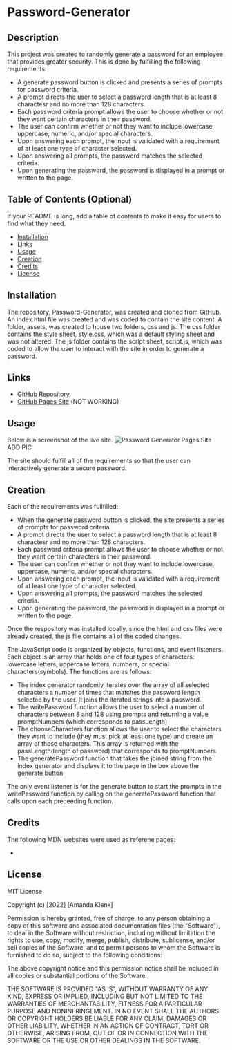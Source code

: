 # Password-Generator

## Description

This project was created to randomly generate a password for an employee that provides greater security. This is done by fulfilling the following requirements:
* A generate password button is clicked and presents a series of prompts for password criteria.
* A prompt directs the user to select a password length that is at least 8 charactesr and no more than 128 characters.
* Each password criteria prompt allows the user to choose whether or not they want certain characters in their password.
* The user can confirm whether or not they want to include lowercase, uppercase, numeric, and/or special characters.
* Upon answering each prompt, the input is validated with a requirement of at least one type of character selected.
* Upon answering all prompts, the password matches the selected criteria.
* Upon generating the password, the password is displayed in a prompt or written to the page.

## Table of Contents (Optional)

If your README is long, add a table of contents to make it easy for users to find what they need.

- [Installation](#installation)
- [Links](#links)
- [Usage](#usage)
- [Creation](#creation)
- [Credits](#credits)
- [License](#license)

## Installation
The repository, Password-Generator, was created and cloned from GitHub. An index.html file was created and was coded to contain the site content. A folder, assets, was created to house two folders, css and js.  The css folder contains the style sheet, style.css, which was a default styling sheet and was not altered. The js folder contains the script sheet, script.js, which was coded to allow the user to interact with the site in order to generate a password.

## Links
- [GitHub Repository](https://github.com/amklenk/Password-Generator)
- [GitHub Pages Site](https://amklenk.github.io/Password-Generator/) (NOT WORKING)

## Usage

Below is a screenshot of the live site.
![Password Generator Pages Site]() ADD PIC


The site should fulfill all of the requirements so that the user can interactively generate a secure password.

## Creation

Each of the requirements was fullfilled:
* When the generate password button is clicked, the site presents a series of prompts for password criteria.
* A prompt directs the user to select a password length that is at least 8 charactesr and no more than 128 characters.
* Each password criteria prompt allows the user to choose whether or not they want certain characters in their password.
* The user can confirm whether or not they want to include lowercase, uppercase, numeric, and/or special characters.
* Upon answering each prompt, the input is validated with a requirement of at least one type of character selected.
* Upon answering all prompts, the password matches the selected criteria.
* Upon generating the password, the password is displayed in a prompt or written to the page.

Once the respository was installed lcoally, since the html and css files were already created, the js file contains all of the coded changes.

The JavaScript code is organized by objects, functions, and event listeners. Each object is an array that holds one of four types of characters: lowercase letters, uppercase letters, numbers, or special characters(symbols). The functions are as follows:
- The index generator randomly iterates over the array of all selected characters a number of times that matches the password length selected by the user. It joins the iterated strings into a password.
- The writePassword function allows the user to select a number of characters between 8 and 128 using prompts and returning a value promptNumbers (which corresponds to passLength)
- The chooseCharacters function allows the user to select the characters they want to include (they must pick at least one type) and create an array of those characters. This array is returned with the passLength(length of password) that corresponds to promptNumbers
- The generatePassword function that takes the joined string from the index generator and displays it to the page in the box above the generate button.

The only event listener is for the generate button to start the prompts in the writePassword function by calling on the generatePassword function that calls upon each preceeding function.

## Credits
The following MDN websites were used as referene pages:
- []()

## License

MIT License

Copyright (c) [2022] [Amanda Klenk]

Permission is hereby granted, free of charge, to any person obtaining a copy
of this software and associated documentation files (the "Software"), to deal
in the Software without restriction, including without limitation the rights
to use, copy, modify, merge, publish, distribute, sublicense, and/or sell
copies of the Software, and to permit persons to whom the Software is
furnished to do so, subject to the following conditions:

The above copyright notice and this permission notice shall be included in all
copies or substantial portions of the Software.

THE SOFTWARE IS PROVIDED "AS IS", WITHOUT WARRANTY OF ANY KIND, EXPRESS OR
IMPLIED, INCLUDING BUT NOT LIMITED TO THE WARRANTIES OF MERCHANTABILITY,
FITNESS FOR A PARTICULAR PURPOSE AND NONINFRINGEMENT. IN NO EVENT SHALL THE
AUTHORS OR COPYRIGHT HOLDERS BE LIABLE FOR ANY CLAIM, DAMAGES OR OTHER
LIABILITY, WHETHER IN AN ACTION OF CONTRACT, TORT OR OTHERWISE, ARISING FROM,
OUT OF OR IN CONNECTION WITH THE SOFTWARE OR THE USE OR OTHER DEALINGS IN THE
SOFTWARE.








